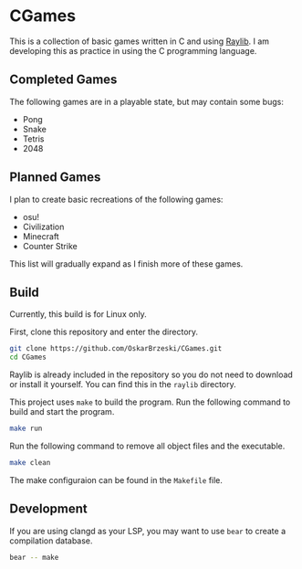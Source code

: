 # CGames

This is a collection of basic games written in C and using
[Raylib](https://github.com/raysan5/raylib). I am developing this as
practice in using the C programming language.

## Completed Games

The following games are in a playable state, but may contain some bugs:

- Pong
- Snake
- Tetris
- 2048

## Planned Games

I plan to create basic recreations of the following games:

- osu!
- Civilization
- Minecraft
- Counter Strike

This list will gradually expand as I finish more of these games.

## Build

Currently, this build is for Linux only.

First, clone this repository and enter the directory.

```bash
git clone https://github.com/OskarBrzeski/CGames.git
cd CGames
```

Raylib is already included in the repository so you do not need to download or
install it yourself. You can find this in the `raylib` directory.

This project uses `make` to build the program. Run the following command
to build and start the program.

```bash
make run
```

Run the following command to remove all object files and the executable.

```bash
make clean
```

The make configuraion can be found in the `Makefile` file.

## Development

If you are using clangd as your LSP, you may want to use `bear` to create a
compilation database.

```bash
bear -- make
```
